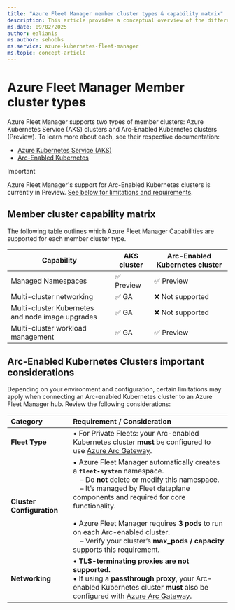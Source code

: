 ```yaml
---
title: "Azure Fleet Manager member cluster types & capability matrix"
description: This article provides a conceptual overview of the different types of member clusters supported in Azure Fleet Manager.
ms.date: 09/02/2025
author: ealianis
ms.author: sehobbs
ms.service: azure-kubernetes-fleet-manager
ms.topic: concept-article
---
```


# Azure Fleet Manager Member cluster types

Azure Fleet Manager supports two types of member clusters: Azure Kubernetes Service (AKS) clusters and Arc-Enabled Kubernetes clusters (Preview).
To learn more about each, see their respective documentation:

- [Azure Kubernetes Service (AKS)](https://learn.microsoft.com/azure/aks/)
- [Arc-Enabled Kubernetes](https://learn.microsoft.com/azure/azure-arc/kubernetes/overview)

> [!IMPORTANT]
> Azure Fleet Manager's support for Arc-Enabled Kubernetes clusters is currently in Preview. [See below for limitations and requirements](#arc-enabled-kubernetes-clusters-important-considerations).

## Member cluster capability matrix

The following table outlines which Azure Fleet Manager Capabilities are supported for each member cluster type.

| Capability | AKS cluster | Arc-Enabled Kubernetes cluster |
|-----|----|-----------|
| Managed Namespaces | ✅ Preview  | ✅ Preview  |
| Multi-cluster networking | ✅ GA| ❌ Not supported|
| Multi-cluster Kubernetes and node image upgrades |✅ GA | ❌ Not supported|
| Multi-cluster workload management |✅ GA| ✅ Preview|



## Arc-Enabled Kubernetes Clusters important considerations

Depending on your environment and configuration, certain limitations may apply when connecting an Arc-enabled Kubernetes cluster to an Azure Fleet Manager hub. Review the following considerations:

| **Category** | **Requirement / Consideration** |
|:--------------|:--------------------------------|
| **Fleet Type** | • For Private Fleets: your Arc-enabled Kubernetes cluster **must** be configured to use [Azure Arc Gateway](https://learn.microsoft.com/azure/azure-arc/servers/arc-gateway). |
| **Cluster Configuration** | • Azure Fleet Manager automatically creates a **`fleet-system`** namespace.<br> – Do **not** delete or modify this namespace.<br> – It’s managed by Fleet dataplane components and required for core functionality.<br><br>• Azure Fleet Manager requires **3 pods** to run on each Arc-enabled cluster.<br> – Verify your cluster’s **max_pods / capacity** supports this requirement. |
| **Networking** | • **TLS-terminating proxies are not supported.**<br>• If using a **passthrough proxy**, your Arc-enabled Kubernetes cluster **must** also be configured with [Azure Arc Gateway](https://learn.microsoft.com/azure/azure-arc/servers/arc-gateway). |
